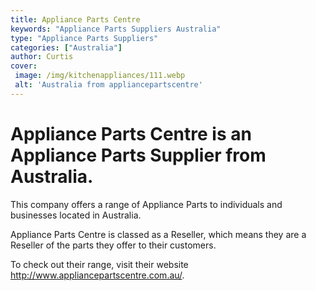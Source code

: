 ```yaml
---
title: Appliance Parts Centre
keywords: "Appliance Parts Suppliers Australia"
type: "Appliance Parts Suppliers"
categories: ["Australia"]
author: Curtis
cover:
 image: /img/kitchenappliances/111.webp
 alt: 'Australia from appliancepartscentre'
---
```


# Appliance Parts Centre is an Appliance Parts Supplier from Australia.

This company offers a range of Appliance Parts to individuals and businesses located in Australia.

Appliance Parts Centre is classed as a Reseller, which means they are a Reseller of the parts they offer to their customers.

To check out their range, visit their website http://www.appliancepartscentre.com.au/.

